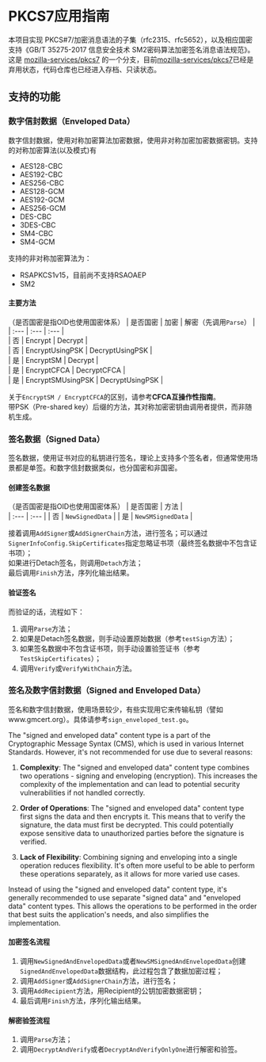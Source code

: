 # PKCS7应用指南
本项目实现 PKCS#7/加密消息语法的子集（rfc2315、rfc5652），以及相应国密支持《GB/T 35275-2017 信息安全技术 SM2密码算法加密签名消息语法规范》。这是 [mozilla-services/pkcs7](https://github.com/mozilla-services/pkcs7) 的一个分支，目前[mozilla-services/pkcs7](https://github.com/mozilla-services/pkcs7)已经是弃用状态，代码仓库也已经进入存档、只读状态。

## 支持的功能
### 数字信封数据（Enveloped Data）
数字信封数据，使用对称加密算法加密数据，使用非对称加密加密数据密钥。支持的对称加密算法(以及模式)有
* AES128-CBC
* AES192-CBC
* AES256-CBC
* AES128-GCM
* AES192-GCM
* AES256-GCM
* DES-CBC
* 3DES-CBC
* SM4-CBC
* SM4-GCM

支持的非对称加密算法为：
* RSAPKCS1v15，目前尚不支持RSAOAEP
* SM2

#### 主要方法
（是否国密是指OID也使用国密体系）
| 是否国密 | 加密 | 解密（先调用```Parse```） |  
| :--- | :--- | :--- |  
| 否 | Encrypt | Decrypt |  
| 否 | EncryptUsingPSK | DecryptUsingPSK |  
| 是 | EncryptSM | Decrypt |  
| 是 | EncryptCFCA | DecryptCFCA |  
| 是 | EncryptSMUsingPSK | DecryptUsingPSK |  

关于```EncryptSM / EncryptCFCA```的区别，请参考**CFCA互操作性指南**。  
带PSK（Pre-shared key）后缀的方法，其对称加密密钥由调用者提供，而非随机生成。

### 签名数据（Signed Data）
签名数据，使用证书对应的私钥进行签名，理论上支持多个签名者，但通常使用场景都是单签。和数字信封数据类似，也分国密和非国密。

#### 创建签名数据
（是否国密是指OID也使用国密体系）
| 是否国密 | 方法 |  
| :--- | :--- |
| 否 | ```NewSignedData``` |
| 是 | ```NewSMSignedData``` |

接着调用```AddSigner```或```AddSignerChain```方法，进行签名；可以通过```SignerInfoConfig.SkipCertificates```指定忽略证书项（最终签名数据中不包含证书项）；  
如果进行Detach签名，则调用```Detach```方法；  
最后调用```Finish```方法，序列化输出结果。  

#### 验证签名
而验证的话，流程如下：
1. 调用```Parse```方法；
2. 如果是Detach签名数据，则手动设置原始数据（参考```testSign```方法）；
3. 如果签名数据中不包含证书项，则手动设置验签证书（参考```TestSkipCertificates```）；
4. 调用```Verify```或```VerifyWithChain```方法。

### 签名及数字信封数据（Signed and Enveloped Data）
签名和数字信封数据，使用场景较少，有些实现用它来传输私钥（譬如www.gmcert.org）。具体请参考```sign_enveloped_test.go```。

The "signed and enveloped data" content type is a part of the Cryptographic Message Syntax (CMS), which is used in various Internet Standards. However, it's not recommended for use due to several reasons:

1. **Complexity**: The "signed and enveloped data" content type combines two operations - signing and enveloping (encryption). This increases the complexity of the implementation and can lead to potential security vulnerabilities if not handled correctly.

2. **Order of Operations**: The "signed and enveloped data" content type first signs the data and then encrypts it. This means that to verify the signature, the data must first be decrypted. This could potentially expose sensitive data to unauthorized parties before the signature is verified.

3. **Lack of Flexibility**: Combining signing and enveloping into a single operation reduces flexibility. It's often more useful to be able to perform these operations separately, as it allows for more varied use cases.

Instead of using the "signed and enveloped data" content type, it's generally recommended to use separate "signed data" and "enveloped data" content types. This allows the operations to be performed in the order that best suits the application's needs, and also simplifies the implementation.

#### 加密签名流程
1. 调用```NewSignedAndEnvelopedData```或者```NewSMSignedAndEnvelopedData```创建```SignedAndEnvelopedData```数据结构，此过程包含了数据加密过程；
2. 调用```AddSigner```或```AddSignerChain```方法，进行签名；
3. 调用```AddRecipient```方法，用Recipient的公钥加密数据密钥；
4. 最后调用```Finish```方法，序列化输出结果。  

#### 解密验签流程
1. 调用```Parse```方法；
2. 调用```DecryptAndVerify```或者```DecryptAndVerifyOnlyOne```进行解密和验签。

